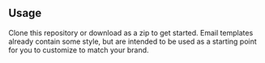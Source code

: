 ## Usage
Clone this repository or download as a zip to get started. Email templates already contain some style, but are intended to be used as a starting point for you to customize to match your brand.
